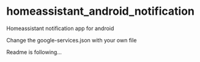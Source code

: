 # homeassistant_android_notification
Homeassistant notification app for android

Change the google-services.json with your own file 

Readme is following...
